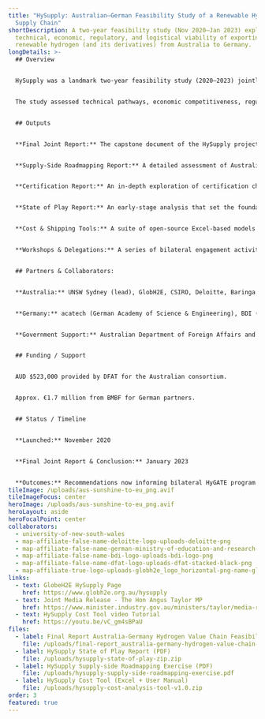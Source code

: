 ```yaml
---
title: "HySupply: Australian–German Feasibility Study of a Renewable Hydrogen
  Supply Chain"
shortDescription: A two-year feasibility study (Nov 2020–Jan 2023) exploring the
  technical, economic, regulatory, and logistical viability of exporting
  renewable hydrogen (and its derivatives) from Australia to Germany.
longDetails: >-
  ## Overview


  HySupply was a landmark two-year feasibility study (2020–2023) jointly undertaken by Australian and German partners to investigate the viability of establishing a renewable hydrogen export corridor between Australia and Germany. The project examined the full supply chain: from large-scale hydrogen production using renewable energy in Australia, through conversion and transport (including derivatives such as ammonia and methanol), to delivery and utilisation in Germany’s energy system.


  The study assessed technical pathways, economic competitiveness, regulatory frameworks, certification standards, and policy alignment. It demonstrated that Australia is well-positioned to become a reliable hydrogen supplier, and highlighted the role of derivatives and certification schemes in enabling early trade. HySupply also provided government and industry with a roadmap for scaling up supply chains, identifying barriers, and supporting collaboration through initiatives like HyGATE.


  ## Outputs


  **Final Joint Report:** The capstone document of the HySupply project, presenting comprehensive findings on the technical, economic, and regulatory feasibility of renewable hydrogen trade between Australia and Germany. It consolidates insights from earlier studies and outlines strategic recommendations for governments and industry to enable commercial supply chains by 2030.


  **Supply-Side Roadmapping Report:** A detailed assessment of Australia’s hydrogen production and export potential, highlighting infrastructure requirements, investment needs, and critical barriers. The roadmap identifies opportunities for scaling up supply and provides guidance for policymakers on how to accelerate project deployment and reduce risks.


  **Certification Report:** An in-depth exploration of certification challenges and solutions for green hydrogen and its derivatives. It proposes bilateral frameworks for guarantees of origin, ensuring that hydrogen produced in Australia can be credibly recognised as renewable in Germany, aligning with emerging EU standards.


  **State of Play Report:** An early-stage analysis that set the foundation for the HySupply project. This report examined Australia’s renewable energy resources, Germany’s demand outlook, and potential trade dynamics, establishing the business case for a future hydrogen export market.


  **Cost & Shipping Tools:** A suite of open-source Excel-based models developed during HySupply to evaluate hydrogen production costs, transport logistics, and carrier competitiveness. Tools include modules for liquefied hydrogen, ammonia, methanol, and shipping pathways, enabling scenario analysis for researchers and industry stakeholders.


  **Workshops & Delegations:** A series of bilateral engagement activities, including German delegation visits to Australia, technical workshops, and stakeholder consultations. These events built trust, disseminated findings, and fostered collaboration between government, academia, and industry across both countries.


  ## Partners & Collaborators:


  **Australia:** UNSW Sydney (lead), GlobH2E, CSIRO, Deloitte, Baringa Partners, GPA Engineering, Scimita Ventures.


  **Germany:** acatech (German Academy of Science & Engineering), BDI (Federation of German Industries), IKEM (Institute for Climate Protection, Energy and Mobility).


  **Government Support:** Australian Department of Foreign Affairs and Trade (DFAT), German Federal Ministry of Education and Research (BMBF).


  ## Funding / Support


  AUD $523,000 provided by DFAT for the Australian consortium.


  Approx. €1.7 million from BMBF for German partners.


  ## Status / Timeline


  **Launched:** November 2020


  **Final Joint Report & Conclusion:** January 2023


  **Outcomes:** Recommendations now informing bilateral HyGATE program and ongoing Australia–Germany hydrogen collaboration.
tileImage: /uploads/aus-sunshine-to-eu_png.avif
tileImageFocus: center
heroImage: /uploads/aus-sunshine-to-eu_png.avif
heroLayout: aside
heroFocalPoint: center
collaborators:
  - university-of-new-south-wales
  - map-affiliate-false-name-deloitte-logo-uploads-deloitte-png
  - map-affiliate-false-name-german-ministry-of-education-and-research-logo-uploads-bmbf-logo-en-png
  - map-affiliate-false-name-bdi-logo-uploads-bdi-logo-png
  - map-affiliate-false-name-dfat-logo-uploads-dfat-stacked-black-png
  - map-affiliate-true-logo-uploads-globh2e_logo_horizontal-png-name-globh2e
links:
  - text: GlobeH2E HySupply Page
    href: https://www.globh2e.org.au/hysupply
  - text: Joint Media Release - The Hon Angus Taylor MP
    href: https://www.minister.industry.gov.au/ministers/taylor/media-releases/exploring-australias-hydrogen-future-germany
  - text: HySupply Cost Tool video Tutorial
    href: https://youtu.be/vC_gm4sBPaU
files:
  - label: Final Report Australia-Germany Hydrogen Value Chain Feasibility Study (PDF)
    file: /uploads/final-report_australia-germany-hydrogen-value-chain-feasibility-study.pdf
  - label: HySupply State of Play Report (PDF)
    file: /uploads/hysupply-state-of-play-zip.zip
  - label: HySupply Supply-side Roadmapping Exercise (PDF)
    file: /uploads/hysupply-supply-side-roadmapping-exercise.pdf
  - label: HySupply Cost Tool (Excel + User Manual)
    file: /uploads/hysupply-cost-analysis-tool-v1.0.zip
order: 3
featured: true
---
```

